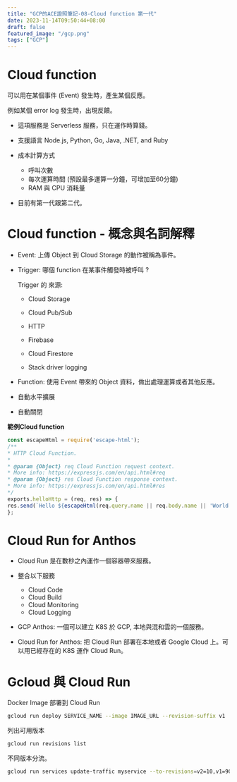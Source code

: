 ```yaml
---
title: "GCP的ACE證照筆記-08-Cloud function 第一代"
date: 2023-11-14T09:50:44+08:00
draft: false
featured_image: "/gcp.png"
tags: ["GCP"]
---
```


# Cloud function

可以用在某個事件 (Event) 發生時，產生某個反應。

例如某個 error log 發生時，出現反饋。

* 這項服務是 Serverless 服務，只在運作時算錢。

* 支援語言 Node.js, Python, Go, Java, .NET, and Ruby

* 成本計算方式
    * 呼叫次數
    * 每次運算時間 (預設最多運算一分鐘，可增加至60分鐘)
    * RAM 與 CPU 消耗量

* 目前有第一代跟第二代。

# Cloud function - 概念與名詞解釋

* Event: 上傳 Object 到 Cloud Storage 的動作被稱為事件。

* Trigger: 哪個 function 在某事件觸發時被呼叫 ?

    Trigger 的 來源:

    * Cloud Storage

    * Cloud Pub/Sub

    * HTTP
    
    * Firebase

    * Cloud Firestore

    * Stack driver logging

* Function: 使用 Event 帶來的 Object 資料，做出處理運算或者其他反應。

* 自動水平擴展

* 自動關閉

**範例Cloud function**
```javascript
const escapeHtml = require('escape-html');
/**
* HTTP Cloud Function.
*
* @param {Object} req Cloud Function request context.
* More info: https://expressjs.com/en/api.html#req
* @param {Object} res Cloud Function response context.
* More info: https://expressjs.com/en/api.html#res
*/
exports.helloHttp = (req, res) => {
res.send(`Hello ${escapeHtml(req.query.name || req.body.name || 'World')}!`);
};
```

# Cloud Run for Anthos

* Cloud Run 是在數秒之內運作一個容器帶來服務。

* 整合以下服務
    * Cloud Code
    * Cloud Build
    * Cloud Monitoring
    * Cloud Logging

* GCP Anthos: 一個可以建立 K8S 於 GCP, 本地與混和雲的一個服務。

* Cloud Run for Anthos: 把 Cloud Run 部署在本地或者 Google Cloud 上。可以用已經存在的 K8S 運作 Cloud Run。

# Gcloud 與  Cloud Run

Docker Image 部署到 Cloud Run

```bash
gcloud run deploy SERVICE_NAME --image IMAGE_URL --revision-suffix v1
```

列出可用版本

```bash
gcloud run revisions list
```

不同版本分流。

```bash
gcloud run services update-traffic myservice --to-revisions=v2=10,v1=90
```